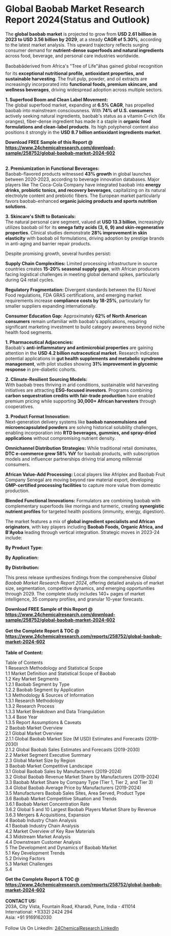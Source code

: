 <h1>Global Baobab Market Research Report 2024(Status and Outlook)</h1><p>The <strong>global baobab market</strong> is projected to grow from <strong>USD 2.61 billion in 2023 to USD 3.56 billion by 2029</strong>, at a steady <strong>CAGR of 5.30%</strong>, according to the latest market analysis. This upward trajectory reflects surging consumer demand for <strong>nutrient-dense superfoods and natural ingredients</strong> across food, beverage, and personal care industries worldwide.</p><p>Baobabâderived from Africa's "Tree of Life"âhas gained global recognition for its <strong>exceptional nutritional profile, antioxidant properties, and sustainable harvesting</strong>. The fruit pulp, powder, and oil extracts are increasingly incorporated into <strong>functional foods, premium skincare, and wellness beverages</strong>, driving widespread adoption across multiple sectors.</p><p><strong>1. Superfood Boom and Clean Label Movement:</strong><br>
The global superfood market, expanding at <strong>6.5% CAGR</strong>, has propelled baobab into mainstream consciousness. With <strong>74% of U.S. consumers</strong> actively seeking natural ingredients, baobab's status as a vitamin C-rich (6x oranges), fiber-dense ingredient has made it a staple in <strong>organic food formulations and clean-label products</strong>. Its high polyphenol content also positions it strongly in the <strong>USD 8.7 billion antioxidant ingredients market</strong>.</p><div><b>Download FREE Sample of this Report @ 
            <a href="https://www.24chemicalresearch.com/download-sample/258752/global-baobab-market-2024-602">
            https://www.24chemicalresearch.com/download-sample/258752/global-baobab-market-2024-602</a></b></div><br><p><strong>2. Premiumization in Functional Beverages:</strong><br>
Baobab-flavored products witnessed <strong>43% growth</strong> in global launches between 2020-2023, according to beverage innovation databases. Major players like The Coca-Cola Company have integrated baobab into <strong>energy drinks, probiotic tonics, and recovery beverages</strong>, capitalizing on its natural electrolyte content and prebiotic fibers. The European market particularly favors baobab-enhanced <strong>organic juicing products and sports nutrition solutions</strong>.</p><p><strong>3. Skincare's Shift to Botanicals:</strong><br>
The natural personal care segment, valued at <strong>USD 13.3 billion</strong>, increasingly utilizes baobab oil for its <strong>omega fatty acids (3, 6, 9) and skin-regenerative properties</strong>. Clinical studies demonstrate <strong>28% improvement in skin elasticity</strong> with baobab oil formulations, driving adoption by prestige brands in anti-aging and barrier repair products.</p><p>Despite promising growth, several hurdles persist:</p><p><strong>Supply Chain Complexities:</strong> Limited processing infrastructure in source countries creates <strong>15-20% seasonal supply gaps</strong>, with African producers facing logistical challenges in meeting global demand spikes, particularly during Q4 retail cycles.</p><p><strong>Regulatory Fragmentation:</strong> Divergent standards between the EU Novel Food regulations, FDA GRAS certifications, and emerging market requirements increase <strong>compliance costs by 18-25%</strong>, particularly for smaller suppliers expanding internationally.</p><p><strong>Consumer Education Gap:</strong> Approximately <strong>62% of North American consumers</strong> remain unfamiliar with baobab's applications, requiring significant marketing investment to build category awareness beyond niche health food segments.</p><p><strong>1. Pharmaceutical Adjacencies:</strong><br>
Baobab's <strong>anti-inflammatory and antimicrobial properties</strong> are gaining attention in the <strong>USD 4.2 billion nutraceutical market</strong>. Research indicates potential applications in <strong>gut health supplements and metabolic syndrome management</strong>, with pilot studies showing <strong>31% improvement in glycemic response</strong> in pre-diabetic cohorts.</p><p><strong>2. Climate-Resilient Sourcing Models:</strong><br>
With baobab trees thriving in arid conditions, sustainable wild harvesting initiatives are attracting <strong>ESG-focused investors</strong>. Programs combining <strong>carbon sequestration credits with fair-trade production</strong> have enabled premium pricing while supporting <strong>30,000+ African harvesters</strong> through cooperatives.</p><p><strong>3. Product Format Innovation:</strong><br>
Next-generation delivery systems like <strong>baobab nanoemulsions and microencapsulated powders</strong> are solving historical solubility challenges, enabling incorporation into <strong>RTD beverages, gummies, and spray-dried applications</strong> without compromising nutrient density.</p><p><strong>Omnichannel Distribution Strategies:</strong> While traditional retail dominates, <strong>DTC e-commerce grew 58% YoY</strong> for baobab products, with subscription models and influencer partnerships driving trial among millennial consumers.</p><p><strong>African Value-Add Processing:</strong> Local players like Afriplex and Baobab Fruit Company Senegal are moving beyond raw material export, developing <strong>GMP-certified processing facilities</strong> to capture more value from domestic production.</p><p><strong>Blended Functional Innovations:</strong> Formulators are combining baobab with complementary superfoods like moringa and turmeric, creating <strong>synergistic nutrient profiles</strong> for targeted health positions (immunity, energy, digestion).</p><p>The market features a mix of <strong>global ingredient specialists and African originators</strong>, with key players including <strong>Baobab Foods, Organic Africa, and B'Ayoba</strong> leading through vertical integration. Strategic moves in 2023-24 include:</p><p><strong>By Product Type:</strong></p><p><strong>By Application:</strong></p><p><strong>By Distribution:</strong></p><p>This press release synthesizes findings from the comprehensive <em>Global Baobab Market Research Report 2024</em>, offering detailed analysis of market size, segmentation, competitive dynamics, and emerging opportunities through 2029. The complete study includes 140+ pages of market intelligence, 35 company profiles, and granular 10-year forecasts.</p><div><b>Download FREE Sample of this Report @ 
            <a href="https://www.24chemicalresearch.com/download-sample/258752/global-baobab-market-2024-602">
            https://www.24chemicalresearch.com/download-sample/258752/global-baobab-market-2024-602</a></b></div><br><div><b>Get the Complete Report & TOC @ 
            <a href="https://www.24chemicalresearch.com/reports/258752/global-baobab-market-2024-602">
            https://www.24chemicalresearch.com/reports/258752/global-baobab-market-2024-602</a></b></div><br>
            <b>Table of Content:</b><p>Table of Contents<br />
1 Research Methodology and Statistical Scope<br />
1.1 Market Definition and Statistical Scope of Baobab<br />
1.2 Key Market Segments<br />
1.2.1 Baobab Segment by Type<br />
1.2.2 Baobab Segment by Application<br />
1.3 Methodology & Sources of Information<br />
1.3.1 Research Methodology<br />
1.3.2 Research Process<br />
1.3.3 Market Breakdown and Data Triangulation<br />
1.3.4 Base Year<br />
1.3.5 Report Assumptions & Caveats<br />
2 Baobab Market Overview<br />
2.1 Global Market Overview<br />
2.1.1 Global Baobab Market Size (M USD) Estimates and Forecasts (2019-2030)<br />
2.1.2 Global Baobab Sales Estimates and Forecasts (2019-2030)<br />
2.2 Market Segment Executive Summary<br />
2.3 Global Market Size by Region<br />
3 Baobab Market Competitive Landscape<br />
3.1 Global Baobab Sales by Manufacturers (2019-2024)<br />
3.2 Global Baobab Revenue Market Share by Manufacturers (2019-2024)<br />
3.3 Baobab Market Share by Company Type (Tier 1, Tier 2, and Tier 3)<br />
3.4 Global Baobab Average Price by Manufacturers (2019-2024)<br />
3.5 Manufacturers Baobab Sales Sites, Area Served, Product Type<br />
3.6 Baobab Market Competitive Situation and Trends<br />
3.6.1 Baobab Market Concentration Rate<br />
3.6.2 Global 5 and 10 Largest Baobab Players Market Share by Revenue<br />
3.6.3 Mergers & Acquisitions, Expansion<br />
4 Baobab Industry Chain Analysis<br />
4.1 Baobab Industry Chain Analysis<br />
4.2 Market Overview of Key Raw Materials<br />
4.3 Midstream Market Analysis<br />
4.4 Downstream Customer Analysis<br />
5 The Development and Dynamics of Baobab Market <br />
5.1 Key Development Trends<br />
5.2 Driving Factors<br />
5.3 Market Challenges<br />
5.4 </p><div><b>Get the Complete Report & TOC @ 
            <a href="https://www.24chemicalresearch.com/reports/258752/global-baobab-market-2024-602">
            https://www.24chemicalresearch.com/reports/258752/global-baobab-market-2024-602</a></b></div><br><b>CONTACT US:</b><br>
            203A, City Vista, Fountain Road, Kharadi, Pune, India - 411014<br>
            International: +1(332) 2424 294<br>
            Asia: +91 9169162030 <br><br>
            Follow Us On LinkedIn: <a href="https://www.linkedin.com/company/24chemicalresearch/">24ChemicalResearch LinkedIn</a>